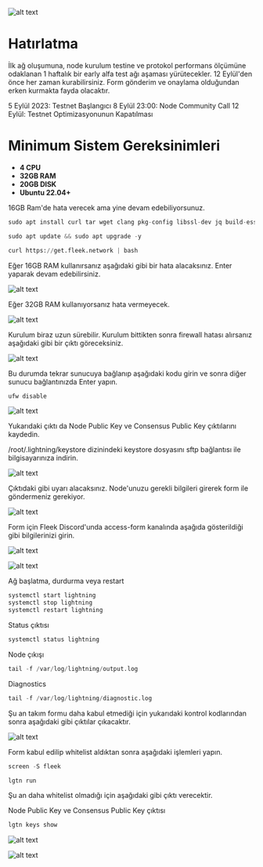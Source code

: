 ![alt text](https://i.hizliresim.com/6980i8v.png)

# Hatırlatma

İlk ağ oluşumuna, node kurulum testine ve protokol performans ölçümüne odaklanan 1 haftalık bir early alfa test ağı aşaması yürütecekler.
12 Eylül'den önce her zaman kurabilirsiniz. Form gönderim ve onaylama olduğundan erken kurmakta fayda olacaktır.

5 Eylül 2023: Testnet Başlangıcı 
8 Eylül 23:00: Node Community Call
12 Eylül: Testnet Optimizasyonunun Kapatılması

# Minimum Sistem Gereksinimleri

- **4 CPU**
- **32GB RAM**
- **20GB DISK**
- **Ubuntu 22.04+**

16GB Ram'de hata verecek ama yine devam edebiliyorsunuz. 


```python
sudo apt install curl tar wget clang pkg-config libssl-dev jq build-essential bsdmainutils git make ncdu gcc git jq chrony liblz4-tool -y
```



```python
sudo apt update && sudo apt upgrade -y
```

```python
curl https://get.fleek.network | bash
```

Eğer 16GB RAM kullanırsanız aşağıdaki gibi bir hata alacaksınız. Enter yaparak devam edebilirsiniz.

![alt text](https://i.hizliresim.com/ad5gmgq.png)

Eğer 32GB RAM kullanıyorsanız hata vermeyecek.


![alt text](https://i.hizliresim.com/tqz27hc.png)

Kurulum biraz uzun sürebilir. Kurulum bittikten sonra firewall hatası alırsanız aşağıdaki gibi bir çıktı göreceksiniz.

![alt text](https://i.hizliresim.com/ol7tdnc.png)

Bu durumda tekrar sunucuya bağlanıp aşağıdaki kodu girin ve sonra diğer sunucu bağlantınızda Enter yapın.

```python
ufw disable
```

![alt text](https://i.hizliresim.com/d1rozv4.png)

Yukarıdaki çıktı da Node Public Key ve Consensus Public Key çıktılarını kaydedin. 

/root/.lightning/keystore dizinindeki keystore dosyasını sftp bağlantısı ile bilgisayarınıza indirin.

![alt text](https://i.hizliresim.com/m7k1ro4.png)



Çıktıdaki gibi uyarı alacaksınız. Node'unuzu gerekli bilgileri girerek form ile göndermeniz gerekiyor. 

![alt text](https://i.hizliresim.com/eg3om5z.png)

Form için Fleek Discord'unda access-form kanalında aşağıda gösterildiği gibi bilgilerinizi girin. 


![alt text](https://i.hizliresim.com/7rehvjp.png)

![alt text](https://i.hizliresim.com/p2ywll6.png)

Ağ başlatma, durdurma veya restart

```python
systemctl start lightning
systemctl stop lightning
systemctl restart lightning
```


Status çıktısı

```python
systemctl status lightning
```

Node çıkışı 

```python
tail -f /var/log/lightning/output.log
```

Diagnostics

```python
tail -f /var/log/lightning/diagnostic.log
```

Şu an takım formu daha kabul etmediği için yukarıdaki kontrol kodlarından sonra aşağıdaki gibi çıktılar çıkacaktır. 

![alt text](https://i.hizliresim.com/6dwtcob.png)


Form kabul edilip whitelist aldıktan sonra aşağıdaki işlemleri yapın.

```python
screen -S fleek
```

```python
lgtn run
```

Şu an daha whitelist olmadığı için aşağıdaki gibi çıktı verecektir. 

Node Public Key ve Consensus Public Key çıktısı

```python
lgtn keys show
```

![alt text](https://i.hizliresim.com/en9uqkx.png)




![alt text](https://i.hizliresim.com/9ad8z3c.png)

